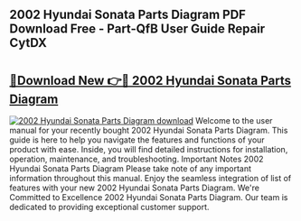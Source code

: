 ## 2002 Hyundai Sonata Parts Diagram PDF Download Free - Part-QfB User Guide Repair CytDX

# <h2><a href="http://dfrisjn.blite.top/?on=2002+Hyundai+Sonata+Parts+Diagram">🔗Download New 👉🔴 2002 Hyundai Sonata Parts Diagram</a></h2>

[![2002 Hyundai Sonata Parts Diagram download](https://i.imgur.com/lujVjoI.png)](http://dfrisjn.blite.top/?on=2002+Hyundai+Sonata+Parts+Diagram)
Welcome to the user manual for your recently bought 2002 Hyundai Sonata Parts Diagram. This guide is here to help you navigate the features and functions of your product with ease. Inside, you will find detailed instructions for installation, operation, maintenance, and troubleshooting. Important Notes 2002 Hyundai Sonata Parts Diagram Please take note of any important information throughout this manual. Enjoy the seamless integration of list of features with your new 2002 Hyundai Sonata Parts Diagram. We're Committed to Excellence 2002 Hyundai Sonata Parts Diagram. Our team is dedicated to providing exceptional customer support.
